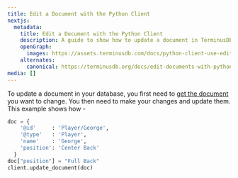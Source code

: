 ```yaml
---
title: Edit a Document with the Python Client
nextjs:
  metadata:
    title: Edit a Document with the Python Client
    description: A guide to show how to update a document in TerminusDB using the Python Client
    openGraph:
      images: https://assets.terminusdb.com/docs/python-client-use-edit-a-document.png
    alternates:
      canonical: https://terminusdb.org/docs/edit-documents-with-python-client/
media: []
---
```


To update a document in your database, you first need to [get the document](/docs/get-documents-with-python-client/) you want to change. You then need to make your changes and update them. This example shows how -

```python
doc = {
    '@id'     : 'Player/George',
    '@type'   : 'Player',
    'name'    : 'George',
    'position': 'Center Back'
  }
doc["position"] = "Full Back"
client.update_document(doc)
```